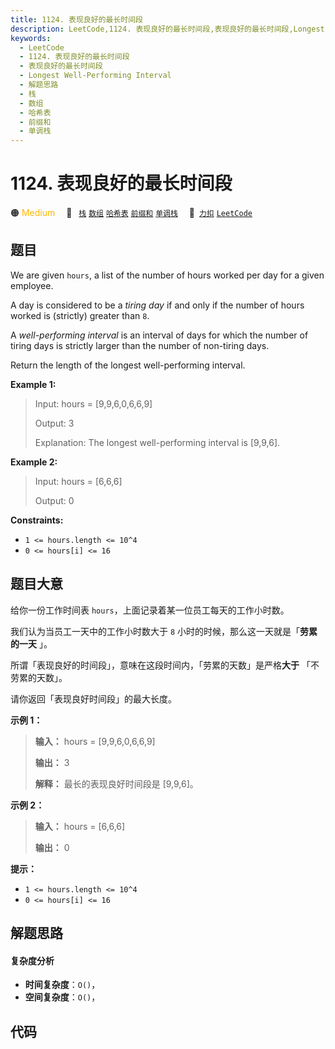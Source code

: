 ```yaml
---
title: 1124. 表现良好的最长时间段
description: LeetCode,1124. 表现良好的最长时间段,表现良好的最长时间段,Longest Well-Performing Interval,解题思路,栈,数组,哈希表,前缀和,单调栈
keywords:
  - LeetCode
  - 1124. 表现良好的最长时间段
  - 表现良好的最长时间段
  - Longest Well-Performing Interval
  - 解题思路
  - 栈
  - 数组
  - 哈希表
  - 前缀和
  - 单调栈
---
```


# 1124. 表现良好的最长时间段

🟠 <font color=#ffb800>Medium</font>&emsp; 🔖&ensp; [`栈`](/tag/stack.md) [`数组`](/tag/array.md) [`哈希表`](/tag/hash-table.md) [`前缀和`](/tag/prefix-sum.md) [`单调栈`](/tag/monotonic-stack.md)&emsp; 🔗&ensp;[`力扣`](https://leetcode.cn/problems/longest-well-performing-interval) [`LeetCode`](https://leetcode.com/problems/longest-well-performing-interval)

## 题目

We are given `hours`, a list of the number of hours worked per day for a given
employee.

A day is considered to be a _tiring day_ if and only if the number of hours
worked is (strictly) greater than `8`.

A _well-performing interval_ is an interval of days for which the number of
tiring days is strictly larger than the number of non-tiring days.

Return the length of the longest well-performing interval.



**Example 1:**

> Input: hours = [9,9,6,0,6,6,9]
> 
> Output: 3
> 
> Explanation: The longest well-performing interval is [9,9,6].

**Example 2:**

> Input: hours = [6,6,6]
> 
> Output: 0

**Constraints:**

  * `1 <= hours.length <= 10^4`
  * `0 <= hours[i] <= 16`


## 题目大意

给你一份工作时间表 `hours`，上面记录着某一位员工每天的工作小时数。

我们认为当员工一天中的工作小时数大于 `8` 小时的时候，那么这一天就是「**劳累的一天** 」。

所谓「表现良好的时间段」，意味在这段时间内，「劳累的天数」是严格**大于** 「不劳累的天数」。

请你返回「表现良好时间段」的最大长度。



**示例 1：**

> 
> 
> 
> 
> 
> **输入：** hours = [9,9,6,0,6,6,9]
> 
> **输出：** 3
> 
> **解释：** 最长的表现良好时间段是 [9,9,6]。

**示例 2：**

> 
> 
> 
> 
> 
> **输入：** hours = [6,6,6]
> 
> **输出：** 0
> 
> 



**提示：**

  * `1 <= hours.length <= 10^4`
  * `0 <= hours[i] <= 16`


## 解题思路

#### 复杂度分析

- **时间复杂度**：`O()`，
- **空间复杂度**：`O()`，

## 代码

```javascript

```